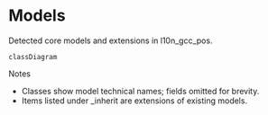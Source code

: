 # Models

Detected core models and extensions in l10n_gcc_pos.

```mermaid
classDiagram
```

Notes
- Classes show model technical names; fields omitted for brevity.
- Items listed under _inherit are extensions of existing models.
